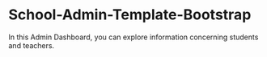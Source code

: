 # School-Admin-Template-Bootstrap
In this Admin Dashboard, you can explore information concerning students and teachers.
